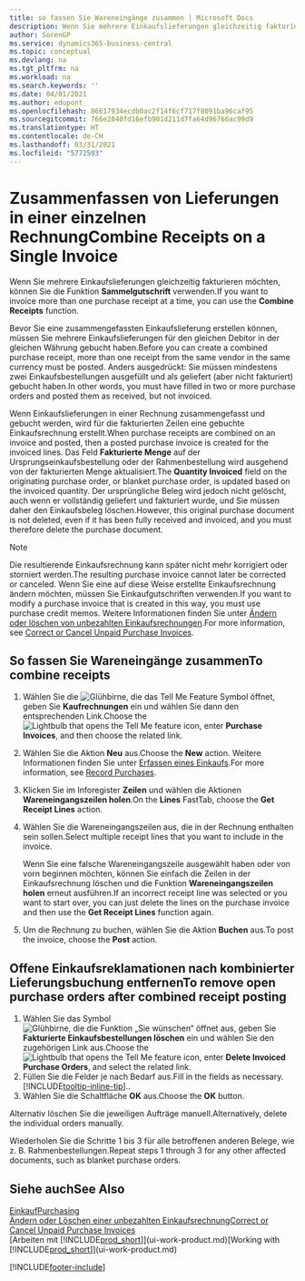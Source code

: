 ```yaml
---
title: so fassen Sie Wareneingänge zusammen | Microsoft Docs
description: Wenn Sie mehrere Einkaufslieferungen gleichzeitig fakturieren möchten, können Sie die Funktion Sammelgutschrift verwenden.
author: SorenGP
ms.service: dynamics365-business-central
ms.topic: conceptual
ms.devlang: na
ms.tgt_pltfrm: na
ms.workload: na
ms.search.keywords: ''
ms.date: 04/01/2021
ms.author: edupont
ms.openlocfilehash: 86617934ecdb0ac2f14f6cf717f8091ba96caf95
ms.sourcegitcommit: 766e2840fd16efb901d211d7fa64d96766ac99d9
ms.translationtype: HT
ms.contentlocale: de-CH
ms.lasthandoff: 03/31/2021
ms.locfileid: "5772593"
---
```

# <a name="combine-receipts-on-a-single-invoice"></a><span data-ttu-id="5529f-103">Zusammenfassen von Lieferungen in einer einzelnen Rechnung</span><span class="sxs-lookup"><span data-stu-id="5529f-103">Combine Receipts on a Single Invoice</span></span>

<span data-ttu-id="5529f-104">Wenn Sie mehrere Einkaufslieferungen gleichzeitig fakturieren möchten, können Sie die Funktion **Sammelgutschrift** verwenden.</span><span class="sxs-lookup"><span data-stu-id="5529f-104">If you want to invoice more than one purchase receipt at a time, you can use the **Combine Receipts** function.</span></span>  

<span data-ttu-id="5529f-105">Bevor Sie eine zusammengefassten Einkaufslieferung erstellen können, müssen Sie mehrere Einkaufslieferungen für den gleichen Debitor in der gleichen Währung gebucht haben.</span><span class="sxs-lookup"><span data-stu-id="5529f-105">Before you can create a combined purchase receipt, more than one receipt from the same vendor in the same currency must be posted.</span></span> <span data-ttu-id="5529f-106">Anders ausgedrückt: Sie müssen mindestens zwei Einkaufsbestellungen ausgefüllt und als geliefert (aber nicht fakturiert) gebucht haben.</span><span class="sxs-lookup"><span data-stu-id="5529f-106">In other words, you must have filled in two or more purchase orders and posted them as received, but not invoiced.</span></span>  

<span data-ttu-id="5529f-107">Wenn Einkaufslieferungen in einer Rechnung zusammengefasst und gebucht werden, wird für die fakturierten Zeilen eine gebuchte Einkaufsrechnung erstellt.</span><span class="sxs-lookup"><span data-stu-id="5529f-107">When purchase receipts are combined on an invoice and posted, then a posted purchase invoice is created for the invoiced lines.</span></span> <span data-ttu-id="5529f-108">Das Feld **Fakturierte Menge** auf der Ursprungseinkaufsbestellung oder der Rahmenbestellung wird ausgehend von der fakturierten Menge aktualisiert.</span><span class="sxs-lookup"><span data-stu-id="5529f-108">The **Quantity Invoiced** field on the originating purchase order, or blanket purchase order, is updated based on the invoiced quantity.</span></span> <span data-ttu-id="5529f-109">Der ursprüngliche Beleg wird jedoch nicht gelöscht, auch wenn er vollständig geliefert und fakturiert wurde, und Sie müssen daher den Einkaufsbeleg löschen.</span><span class="sxs-lookup"><span data-stu-id="5529f-109">However, this original purchase document is not deleted, even if it has been fully received and invoiced, and you must therefore delete the purchase document.</span></span>  

> [!NOTE]
> <span data-ttu-id="5529f-110">Die resultierende Einkaufsrechnung kann später nicht mehr korrigiert oder storniert werden.</span><span class="sxs-lookup"><span data-stu-id="5529f-110">The resulting purchase invoice cannot later be corrected or canceled.</span></span> <span data-ttu-id="5529f-111">Wenn Sie eine auf diese Weise erstellte Einkaufsrechnung ändern möchten, müssen Sie Einkaufgutschriften verwenden.</span><span class="sxs-lookup"><span data-stu-id="5529f-111">If you want to modify a purchase invoice that is created in this way, you must use purchase credit memos.</span></span> <span data-ttu-id="5529f-112">Weitere Informationen finden Sie unter [Ändern oder löschen von unbezahlten Einkaufsrechnungen](purchasing-how-correct-cancel-unpaid-purchase-invoices.md).</span><span class="sxs-lookup"><span data-stu-id="5529f-112">For more information, see [Correct or Cancel Unpaid Purchase Invoices](purchasing-how-correct-cancel-unpaid-purchase-invoices.md).</span></span>

## <a name="to-combine-receipts"></a><span data-ttu-id="5529f-113">So fassen Sie Wareneingänge zusammen</span><span class="sxs-lookup"><span data-stu-id="5529f-113">To combine receipts</span></span>

1. <span data-ttu-id="5529f-114">Wählen Sie die ![Glühbirne, die das Tell Me Feature](media/ui-search/search_small.png "Tell Me-Funktion") Symbol öffnet, geben Sie **Kaufrechnungen** ein und wählen Sie dann den entsprechenden Link.</span><span class="sxs-lookup"><span data-stu-id="5529f-114">Choose the ![Lightbulb that opens the Tell Me feature](media/ui-search/search_small.png "Tell me what you want to do") icon, enter **Purchase Invoices**, and then choose the related link.</span></span>  
2. <span data-ttu-id="5529f-115">Wählen Sie die Aktion **Neu** aus.</span><span class="sxs-lookup"><span data-stu-id="5529f-115">Choose the **New** action.</span></span> <span data-ttu-id="5529f-116">Weitere Informationen finden Sie unter [Erfassen eines Einkaufs](purchasing-how-record-purchases.md).</span><span class="sxs-lookup"><span data-stu-id="5529f-116">For more information, see [Record Purchases](purchasing-how-record-purchases.md).</span></span>  
3. <span data-ttu-id="5529f-117">Klicken Sie im Inforegister **Zeilen** und wählen die  Aktionen **Wareneingangszeilen holen**.</span><span class="sxs-lookup"><span data-stu-id="5529f-117">On the **Lines** FastTab, choose the **Get Receipt Lines** action.</span></span>  
4. <span data-ttu-id="5529f-118">Wählen Sie die Wareneingangszeilen aus, die in der Rechnung enthalten sein sollen.</span><span class="sxs-lookup"><span data-stu-id="5529f-118">Select multiple receipt lines that you want to include in the invoice.</span></span>  

    <span data-ttu-id="5529f-119">Wenn Sie eine falsche Wareneingangszeile ausgewählt haben oder von vorn beginnen möchten, können Sie einfach die Zeilen in der Einkaufsrechnung löschen und die Funktion **Wareneingangszeilen holen** erneut ausführen.</span><span class="sxs-lookup"><span data-stu-id="5529f-119">If an incorrect receipt line was selected or you want to start over, you can just delete the lines on the purchase invoice and then use the **Get Receipt Lines** function again.</span></span>  
5. <span data-ttu-id="5529f-120">Um die Rechnung zu buchen, wählen Sie die Aktion **Buchen** aus.</span><span class="sxs-lookup"><span data-stu-id="5529f-120">To post the invoice, choose the **Post** action.</span></span>  

## <a name="to-remove-open-purchase-orders-after-combined-receipt-posting"></a><span data-ttu-id="5529f-121">Offene Einkaufsreklamationen nach kombinierter Lieferungsbuchung entfernen</span><span class="sxs-lookup"><span data-stu-id="5529f-121">To remove open purchase orders after combined receipt posting</span></span>

1. <span data-ttu-id="5529f-122">Wählen Sie das Symbol ![Glühbirne, die die Funktion „Sie wünschen“ öffnet](media/ui-search/search_small.png "Tell Me-Funktion") aus, geben Sie **Fakturierte Einkaufsbestellungen löschen** ein und wählen Sie den zugehörigen Link aus.</span><span class="sxs-lookup"><span data-stu-id="5529f-122">Choose the ![Lightbulb that opens the Tell Me feature](media/ui-search/search_small.png "Tell me what you want to do") icon, enter **Delete Invoiced Purchase Orders**, and select the related link.</span></span>  
2. <span data-ttu-id="5529f-123">Füllen Sie die Felder je nach Bedarf aus.</span><span class="sxs-lookup"><span data-stu-id="5529f-123">Fill in the fields as necessary.</span></span> [!INCLUDE[tooltip-inline-tip](includes/tooltip-inline-tip_md.md)]<span data-ttu-id="5529f-124">.</span><span class="sxs-lookup"><span data-stu-id="5529f-124">.</span></span>
3. <span data-ttu-id="5529f-125">Wählen Sie die Schaltfläche **OK** aus.</span><span class="sxs-lookup"><span data-stu-id="5529f-125">Choose the **OK** button.</span></span>  

<span data-ttu-id="5529f-126">Alternativ löschen Sie die jeweiligen Aufträge manuell.</span><span class="sxs-lookup"><span data-stu-id="5529f-126">Alternatively, delete the individual orders manually.</span></span>

<span data-ttu-id="5529f-127">Wiederholen Sie die Schritte 1 bis 3 für alle betroffenen anderen Belege, wie z. B. Rahmenbestellungen.</span><span class="sxs-lookup"><span data-stu-id="5529f-127">Repeat steps 1 through 3 for any other affected documents, such as blanket purchase orders.</span></span>

## <a name="see-also"></a><span data-ttu-id="5529f-128">Siehe auch</span><span class="sxs-lookup"><span data-stu-id="5529f-128">See Also</span></span>

[<span data-ttu-id="5529f-129">Einkauf</span><span class="sxs-lookup"><span data-stu-id="5529f-129">Purchasing</span></span>](purchasing-manage-purchasing.md)  
[<span data-ttu-id="5529f-130">Ändern oder Löschen einer unbezahlten Einkaufsrechnung</span><span class="sxs-lookup"><span data-stu-id="5529f-130">Correct or Cancel Unpaid Purchase Invoices</span></span>](purchasing-how-correct-cancel-unpaid-purchase-invoices.md)  
<span data-ttu-id="5529f-131">[Arbeiten mit [!INCLUDE[prod_short](includes/prod_short.md)]](ui-work-product.md)</span><span class="sxs-lookup"><span data-stu-id="5529f-131">[Working with [!INCLUDE[prod_short](includes/prod_short.md)]](ui-work-product.md)</span></span>  


[!INCLUDE[footer-include](includes/footer-banner.md)]